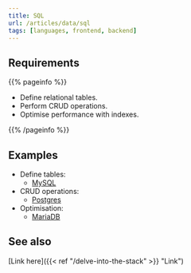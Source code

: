 ```yaml
---
title: SQL
url: /articles/data/sql
tags: [languages, frontend, backend]
---
```


## Requirements

{{% pageinfo %}}

* Define relational tables.
* Perform CRUD operations.
* Optimise performance with indexes.

{{% /pageinfo %}}

## Examples

* Define tables:
  * [MySQL](https://dev.mysql.com/doc/refman/8.0/en/sql-data-definition-statements.html)
* CRUD operations:
  * [Postgres](https://www.postgresql.org/docs/current/dml.html)
* Optimisation:
  * [MariaDB](https://mariadb.com/kb/en/getting-started-with-indexes/)

## See also

[Link here]({{< ref "/delve-into-the-stack" >}} "Link")
